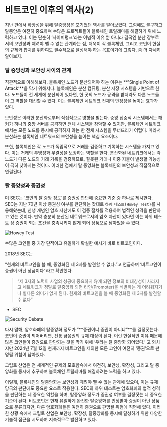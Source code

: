# 비트코인 이후의 역사(2)

지난 편에서 확장성을 위해 탈중앙성은 포기했던 역사를 알아보았다. 그럼에도 불구하고 탈중앙은 여전히 중요하며 수많은 프로젝트들이 블록체인 트릴레마를 해결하기 위해 노력하고 있다. 이는 단순히 ‘사이퍼펑크’라는 이념적 이유 뿐 아니라 결국엔 분산 장부로서의 보안성과 떼려야 뗄 수 없는 관계라는 점, 더욱이 각 블록체인, 그리고 코인이 현실의 규제와 합치를 위하여도 필수적으로 달성해야 하는 목표이기에 그렇다. 좀 더 자세히 알아보자.

### 탈 중앙성과 보안성 사이의 관계

  직관적으로 이해해보자. 블록체인 노드가 분산되어야 하는 이유는 **'Single Point of Attack’**을 막기 위해서다. 블록체인은 분산 컴퓨팅, 분산 저장 시스템을 기반으로 한다. 노드들이 전 세계에 분산되어 있다면, 한 곳의 노드가 공격을 받더라도 다른 노드들이 그 역할을 대신할 수 있다. 이는 블록체인 네트워크 전체의 안정성을 높이는 효과가 있다.

보안성은 이러한 분산화로부터 직접적으로 영향을 받는다. 중앙 집중식 시스템에서는 해커가 하나의 중앙 서버를 공격하면 전체 시스템을 장악할 수 있지만, 블록체인 네트워크에서는 모든 노드를 동시에 공격하지 않는 한 전체 시스템을 무너뜨리기 어렵다. 따라서 분산화는 블록체인 네트워크의 보안성을 높이는 핵심 요소이다.

또한, 블록체인은 각 노드가 독립적으로 거래를 검증하고 기록하는 시스템을 가지고 있다. 이는 거래의 투명성과 무결성을 보장하는 역할을 한다. 분산화된 네트워크에서는 각 노드가 다른 노드의 거래 기록을 검증하므로, 잘못된 거래나 이중 지불이 발생할 가능성이 극히 낮아지는 것이다. 이러한 점에서 탈 중앙화는 블록체인의 보안성과 직접적으로 연결된다.

### 탈 중앙성과 증권성

  미 SEC는 ‘코인의 탈 중앙 정도’를 증권성 판단에 중요한 기준 중 하나로 제시한다. SEC는 지난 70년 이상 증권성 여부를 판단하는 잣대로 `하위 테스트(Howey Test)`를 사용해왔는데, 신생 개념인 암호 자산에도 이 검증 절차를 적용하여 법적인 성격을 판단하고 있는 것이다. 만약 충분히 분산된 네트워크로서의 암호 자산이 있다면 이는 하위 테스트 상 증권이 되는 조건을 충족시키지 않게 되어 상품으로 남아있을 수 있다. 

![Howey Test](https://github.com/LudiumAgwn/road-to-global-stage/blob/main/%EC%9B%B93%20%EB%B2%A0%EC%9D%B4%EC%A7%81%EC%8A%A4/basics-images/03-1.Decentrrlization.png?raw=true)

수많은 코인들 중 가장 단적이고 유일하게 확실한 예시가 바로 비트코인이다.

 2018년 SEC는 

“현재의 비트코인을 볼 때, 중앙화된 제 3자를 발견할 수 없다.”고 언급하며 ‘비트코인이 증권이 아닌 상품이다’ 라고 확인했다.

> “제 3자의 노력이 사업의 성공에 중요하지 않게 되면 정보의 비대칭성이 사라지고 네트워크가 정말로 탈중앙화 되면 타인(Promoter)을 식별하는 게 어려워지거나 별다른 의미가 없게 된다. 현재의 비트코인을 볼 때 중앙화된 제 3자를 발견할 수 없다” 
 - SEC
> 

![Security Debate](https://github.com/LudiumAgwn/road-to-global-stage/blob/main/%EC%9B%B93%20%EB%B2%A0%EC%9D%B4%EC%A7%81%EC%8A%A4/basics-images/03-2Security%20Debate.png?raw=true)

다시 말해, 암호화폐의 탈중앙화 정도가 ”**증권이냐 증권이 아니냐”**를 결정짓는다. 코인이 증권이 되어버리면, 전통 금융권의 규제 대상이 된다. 이런 현실적인 이유 때문에 많은 코인들이 증권으로 판단되는 것을 막기 위해 ‘우리는 탈 중앙화 되어있다.’ 고 외치지만 2024년 7월 12일 현재까지 비트코인을 제외한 모든 코인이 여전히 ‘증권’으로 판명될 위험이 남아있다. 

크립토 산업은 전 세계적인 규제의 모호함속에서 여전히, 보안성, 확장성, 그리고 탈 중앙화를 동시에 추구하며 블록체인 트릴레마를 해결하려는 노력을 하고 있다. 

이렇게, 블록체인의 탈중앙화는 보안성과 떼려야 뗄 수 없는 관계에 있으며, 이는 규제 당국의 판단에도 중요한 요소로 작용한다. SEC의 하위 테스트는 암호화폐의 법적 성격을 판단하는 데 중요한 역할을 하며, 탈중앙화 정도가 증권성 여부를 결정짓는 데 중요한 기준이 된다. 비트코인은 현재 유일하게 완전한 탈중앙화를 인정받아 증권이 아닌 상품으로 분류되지만, 다른 암호화폐들은 여전히 증권으로 판명될 위험에 직면해 있다. 이러한 상황 속에서 크립토 산업은 보안성, 확장성, 탈중앙화를 동시에 달성하기 위한 다양한 기술적 접근을 시도하며 지속적으로 발전하고 있다.